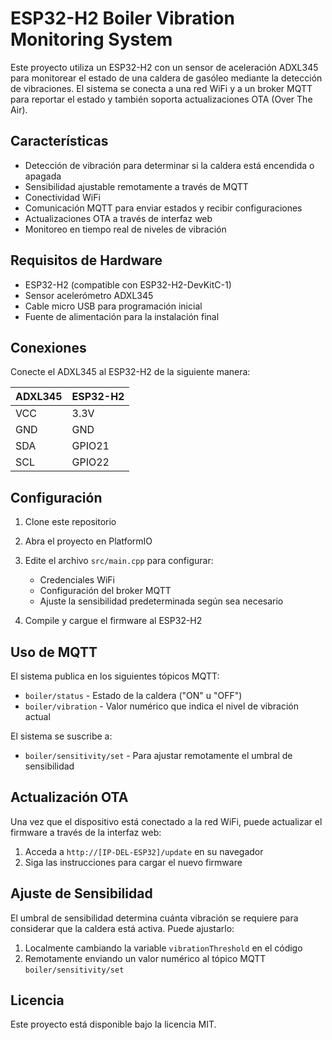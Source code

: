 # ESP32-H2 Boiler Vibration Monitoring System

Este proyecto utiliza un ESP32-H2 con un sensor de aceleración ADXL345 para monitorear el estado de una caldera de gasóleo mediante la detección de vibraciones. El sistema se conecta a una red WiFi y a un broker MQTT para reportar el estado y también soporta actualizaciones OTA (Over The Air).

## Características

- Detección de vibración para determinar si la caldera está encendida o apagada
- Sensibilidad ajustable remotamente a través de MQTT
- Conectividad WiFi
- Comunicación MQTT para enviar estados y recibir configuraciones
- Actualizaciones OTA a través de interfaz web
- Monitoreo en tiempo real de niveles de vibración

## Requisitos de Hardware

- ESP32-H2 (compatible con ESP32-H2-DevKitC-1)
- Sensor acelerómetro ADXL345
- Cable micro USB para programación inicial
- Fuente de alimentación para la instalación final

## Conexiones

Conecte el ADXL345 al ESP32-H2 de la siguiente manera:

| ADXL345 | ESP32-H2 |
| ------- | -------- |
| VCC     | 3.3V     |
| GND     | GND      |
| SDA     | GPIO21   |
| SCL     | GPIO22   |

## Configuración

1. Clone este repositorio
2. Abra el proyecto en PlatformIO
3. Edite el archivo `src/main.cpp` para configurar:
   - Credenciales WiFi
   - Configuración del broker MQTT
   - Ajuste la sensibilidad predeterminada según sea necesario

4. Compile y cargue el firmware al ESP32-H2

## Uso de MQTT

El sistema publica en los siguientes tópicos MQTT:

- `boiler/status` - Estado de la caldera ("ON" u "OFF")
- `boiler/vibration` - Valor numérico que indica el nivel de vibración actual

El sistema se suscribe a:

- `boiler/sensitivity/set` - Para ajustar remotamente el umbral de sensibilidad

## Actualización OTA

Una vez que el dispositivo está conectado a la red WiFi, puede actualizar el firmware a través de la interfaz web:

1. Acceda a `http://[IP-DEL-ESP32]/update` en su navegador
2. Siga las instrucciones para cargar el nuevo firmware

## Ajuste de Sensibilidad

El umbral de sensibilidad determina cuánta vibración se requiere para considerar que la caldera está activa. Puede ajustarlo:

1. Localmente cambiando la variable `vibrationThreshold` en el código
2. Remotamente enviando un valor numérico al tópico MQTT `boiler/sensitivity/set`

## Licencia

Este proyecto está disponible bajo la licencia MIT.
